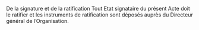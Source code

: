 De la signature et de la ratification
Tout Etat signataire du présent Acte doit le ratifier et les instruments de ratification sont
déposés auprès du Directeur général de l’Organisation.